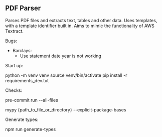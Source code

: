 ## PDF Parser

Parses PDF files and extracts text, tables and other data. Uses templates, with a template identifier built in. Aims to mimic the functionality of AWS Textract.

Bugs:

- Barclays:
  - Use statement date year is not working

Start up:

python -m venv venv
source venv/bin/activate
pip install -r requirements_dev.txt



Checks:

pre-commit run --all-files

mypy {path_to_file_or_directory} --explicit-package-bases


Generate types:

npm run generate-types
